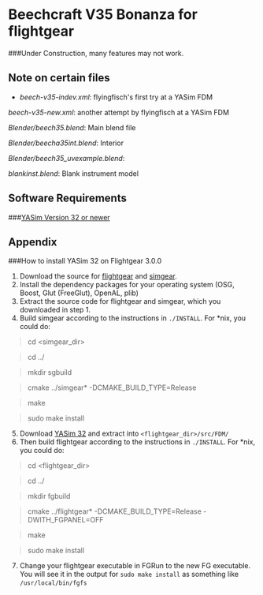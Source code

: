 Beechcraft V35 Bonanza for flightgear
=====================================
###Under Construction, many features may not work.

Note on certain files
---------------------
* _beech-v35-indev.xml_: flyingfisch's first try at a YASim FDM

_beech-v35-new.xml_: another attempt by flyingfisch at a YASim FDM

_Blender/beech35.blend_: Main blend file

_Blender/beecha35int.blend_: Interior

<i>Blender/beech35_uvexample.blend</i>:

_blankinst.blend_: Blank instrument model

Software Requirements
---------------------
###[YASim Version 32 or newer](#how-to-install-yasim-32-on-flightgear-300)


Appendix
--------

###How to install YASim 32 on Flightgear 3.0.0

1. Download the source for [flightgear](http://mirrors.ibiblio.org/pub/mirrors/flightgear/ftp/Source/) and [simgear](http://mirrors.ibiblio.org/pub/mirrors/simgear/ftp/Source/).
2. Install the dependency packages for your operating system (OSG, Boost, Glut (FreeGlut), OpenAL, plib)
3. Extract the source code for flightgear and simgear, which you downloaded in step 1.
4. Build simgear according to the instructions in `./INSTALL`. For *nix, you could do:

  >cd <simgear_dir>
  
  >cd ../
  
  >mkdir sgbuild
  
  >cmake ../simgear* -DCMAKE_BUILD_TYPE=Release
  
  >make
  
  >sudo make install

5. Download [YASim 32](http://emilianh.go.ro:6980/flightgear/misc/YASim.zip) and extract into `<flightgear_dir>/src/FDM/`
6. Then build flightgear according to the instructions in `./INSTALL`. For *nix, you could do:

  >cd <flightgear_dir>
  
  >cd ../
  
  >mkdir fgbuild
  
  >cmake ../flightgear* -DCMAKE_BUILD_TYPE=Release -DWITH_FGPANEL=OFF
  
  >make
  
  >sudo make install
  
7. Change your flightgear executable in FGRun to the new FG executable. You will see it in the output for `sudo make install` as something like `/usr/local/bin/fgfs`


